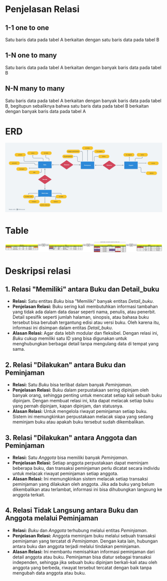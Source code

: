 # Penjelasan Relasi
## 1-1 one to one
Satu baris data pada tabel A berkaitan dengan satu baris data pada tabel B

## 1-N one to many
Satu baris data pada tabel A berkaitan dengan banyak baris data pada tabel B

## N-N many to many
Satu baris data pada tabel A berkaitan dengan banyak baris data pada tabel B, begitupun sebaliknya bahwa satu baris data pada tabel B berkaitan dengan banyak baris data pada tabel A

# ERD
![erd](Assets/erd.jpg)

# Table

![erd](Assets/kardinalitas.png)
# Deskripsi relasi
## 1. **Relasi "Memiliki" antara Buku dan Detail_buku**

- **Relasi:** Satu entitas _Buku_ bisa "Memiliki" banyak entitas _Detail_buku_.
- **Penjelasan Relasi:** Buku sering kali membutuhkan informasi tambahan yang tidak ada dalam data dasar seperti nama, penulis, atau penerbit. Detail spesifik seperti jumlah halaman, sinopsis, atau bahasa buku tersebut bisa berubah tergantung edisi atau versi buku. Oleh karena itu, informasi ini disimpan dalam entitas _Detail_buku_.
- **Alasan Relasi:** Agar data lebih modular dan fleksibel. Dengan relasi ini, _Buku_ cukup memiliki satu ID yang bisa digunakan untuk menghubungkan berbagai detail tanpa mengulang data di tempat yang sama.

## 2. **Relasi "Dilakukan" antara Buku dan Peminjaman**

- **Relasi:** Satu _Buku_ bisa terlibat dalam banyak _Peminjaman_.
- **Penjelasan Relasi:** Buku dalam perpustakaan sering dipinjam oleh banyak orang, sehingga penting untuk mencatat setiap kali sebuah buku dipinjam. Dengan membuat relasi ini, kita dapat melacak setiap buku yang pernah dipinjam, kapan dipinjam, dan statusnya.
- **Alasan Relasi:** Untuk mengelola riwayat peminjaman setiap buku. Sistem ini memungkinkan perpustakaan melacak siapa yang sedang meminjam buku atau apakah buku tersebut sudah dikembalikan.

## 3. **Relasi "Dilakukan" antara Anggota dan Peminjaman**

- **Relasi:** Satu _Anggota_ bisa memiliki banyak _Peminjaman_.
- **Penjelasan Relasi:** Setiap anggota perpustakaan dapat meminjam beberapa buku, dan transaksi peminjaman perlu dicatat secara individu untuk melacak riwayat peminjaman setiap anggota.
- **Alasan Relasi:** Ini memungkinkan sistem melacak setiap transaksi peminjaman yang dilakukan oleh anggota. Jika ada buku yang belum dikembalikan atau terlambat, informasi ini bisa dihubungkan langsung ke anggota terkait.

## 4. **Relasi Tidak Langsung antara Buku dan Anggota melalui Peminjaman**

- **Relasi:** _Buku_ dan _Anggota_ terhubung melalui entitas _Peminjaman_.
- **Penjelasan Relasi:** Anggota meminjam buku melalui sebuah transaksi peminjaman yang tercatat di _Peminjaman_. Dengan kata lain, hubungan antara buku dan anggota terjadi melalui tindakan peminjaman.
- **Alasan Relasi:** Ini membantu memisahkan informasi peminjaman dari detail anggota atau buku. Peminjaman bisa diatur sebagai transaksi independen, sehingga jika sebuah buku dipinjam berkali-kali atau oleh anggota yang berbeda, riwayat tersebut tercatat dengan baik tanpa mengubah data anggota atau buku.